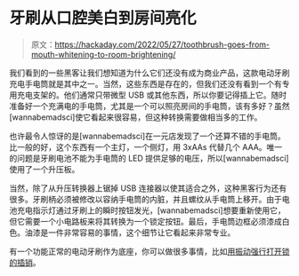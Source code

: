 # 牙刷从口腔美白到房间亮化

> 原文：<https://hackaday.com/2022/05/27/toothbrush-goes-from-mouth-whitening-to-room-brightening/>

我们看到的一些黑客让我们想知道为什么它们还没有成为商业产品，这款电动牙刷充电手电筒就是其中之一。当然，这些东西是存在的，但我们还没有看到一个有专用充电支架的。他们通常只带微型 USB 或其他东西，所以你要记得插上它。随时准备好一个充满电的手电筒，尤其是一个可以照亮房间的手电筒，该有多好？虽然[wannabemadsci]使它看起来很容易，但这种转换需要做相当多的工作。

也许最令人惊讶的是[wannabemadsci]在一元店发现了一个还算不错的手电筒。比一般的好，这个东西有一个主灯，一个侧灯，用 3xAAs 代替几个 AAA。唯一的问题是牙刷电池不能为手电筒的 LED 提供足够的电压，所以[wannabemadsci]使用了一个升压板。

当然，除了从升压转换器上锯掉 USB 连接器以使其适合之外，这种黑客行为还有很多。牙刷柄必须被修改以容纳手电筒的内脏，并且螺纹从手电筒上移开。由于电池充电指示灯通过牙刷上的瞬时按钮发光，[wannabemadsci]想要重新使用它，但它需要一个小电路板来将其转换为一个锁定按钮。最后，手电筒边框必须漆成白色。油漆是一件非常容易的事情，这个细节让它看起来非常专业。

有一个功能正常的电动牙刷作为底座，你可以做很多事情，比如[用振动强行打开锁的插销](https://hackaday.com/2018/09/17/hacked-electric-toothbrush-defeats-locks-with-ease/)。
